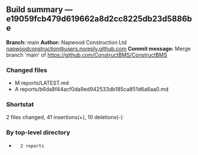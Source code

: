 ## Build summary — e19059fcb479d619662a8d2cc8225db23d5886be

**Branch:** main **Author:** Napwood Construction Ltd <napwoodconstruction@users.noreply.github.com>
**Commit message:** Merge branch 'main' of https://github.com/ConstructBMS/ConstructBMS

### Changed files

- M reports/LATEST.md
- A reports/b6da8f44acf0da9ed942533db185ca851d6a6aa0.md

### Shortstat

2 files changed, 41 insertions(+), 10 deletions(-)

### By top-level directory

-       2 reports
